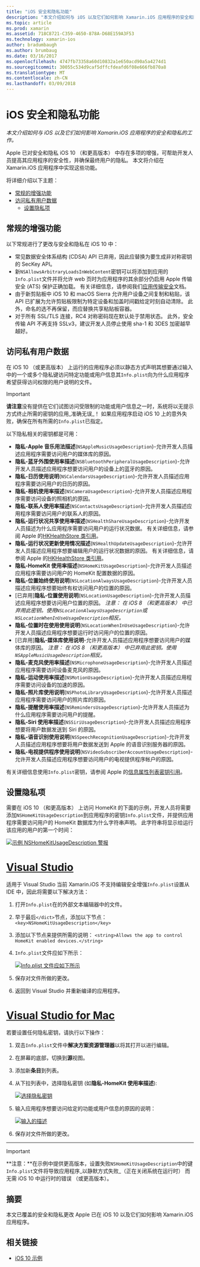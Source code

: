 ```yaml
---
title: "iOS 安全和隐私功能"
description: "本文介绍如何与 iOS 以及它们如何影响 Xamarin.iOS 应用程序的安全和隐私的工作。"
ms.topic: article
ms.prod: xamarin
ms.assetid: 718C8721-C359-4650-878A-D68E159A3F53
ms.technology: xamarin-ios
author: bradumbaugh
ms.author: brumbaug
ms.date: 03/16/2017
ms.openlocfilehash: 4747fb73358a60d10832a1e650acd90a5a4274d1
ms.sourcegitcommit: 30055c534d9caf5dffcfdeafd6f08e666fb870a8
ms.translationtype: MT
ms.contentlocale: zh-CN
ms.lasthandoff: 03/09/2018
---
```

# <a name="ios-security-and-privacy-features"></a>iOS 安全和隐私功能

_本文介绍如何与 iOS 以及它们如何影响 Xamarin.iOS 应用程序的安全和隐私的工作。_

Apple 已对安全和隐私 iOS 10 （和更高版本） 中存在多项的增强，可帮助开发人员提高其应用程序的安全性，并确保最终用户的隐私。 本文将介绍在 Xamarin.iOS 应用程序中实现这些功能。

将详细介绍以下主题：

- [常规的增强功能](#General-Enhancements)
- [访问私有用户数据](#Accessing-Private-User-Data)
    - [设置隐私项](#Setting-Privacy-Keys)
    
<a name="General-Enhancements" />

## <a name="general-enhancements"></a>常规的增强功能

以下常规进行了更改与安全和隐私在 iOS 10 中：

- 常见数据安全体系结构 (CDSA) API 已弃用，因此应替换为要生成非对称密钥的 SecKey API。
- 新`NSAllowsArbitraryLoadsInWebContent`密钥可以将添加到应用的`Info.plist`文件并将允许 web 页时为应用程序的其余部分仍启用 Apple 传输安全 (ATS) 保护正确加载。 有关详细信息，请参阅我们[应用传输安全](~/ios/app-fundamentals/ats.md)文档。
- 由于新剪贴板中 iOS 10 和 macOS Sierra 允许用户设备之间复制和粘贴，该 API 已扩展为允许剪贴板限制为特定设备和加盖时间戳给定时刻自动清除。 此外，命名的选不再保留，而应替换共享粘贴板容器。
- 对于所有 SSL/TLS 连接，RC4 对称密码现在默认处于禁用状态。 此外，安全传输 API 不再支持 SSLv3，建议开发人员停止使用 sha-1 和 3DES 加密越早越好。

<a name="Accessing-Private-User-Data" />

## <a name="accessing-private-user-data"></a>访问私有用户数据

在 iOS 10 （或更高版本） 上运行的应用程序必须以静态方式声明其想要通过输入中的一个或多个隐私键访问特定功能或用户信息其`Info.plist`向为什么应用程序希望获得访问权限的用户说明的文件。

> [!IMPORTANT]
> **请注意**没有提供在它们试图访问受限制的功能或用户信息之一时，系统将以无提示方式终止所需的密钥的应用_准确无误_！ 如果应用程序启动 iOS 10 上的意外失败，确保在所有所需的`Info.plist`已指定。

以下隐私相关的密钥都是可用：

- **隐私-Apple 音乐用法描述**(`NSAppleMusicUsageDescription`)-允许开发人员描述应用程序需要访问用户的媒体库的原因。
- **隐私-蓝牙外围使用率描述**(`NSBluetoothPeripheralUsageDescription`)-允许开发人员描述应用程序想要访问用户的设备上的蓝牙的原因。
- **隐私-日历使用说明**(`NSCalendarsUsageDescription`)-允许开发人员描述应用程序需要访问用户的日历的原因。
- **隐私-相机使用率描述**(`NSCameraUsageDescription`)-允许开发人员描述应用程序需要访问设备的照相机的原因。
- **隐私-联系人使用率描述**(`NSContactsUsageDescription`)-允许开发人员描述应用程序需要访问用户的联系人的原因。
- **隐私-运行状况共享使用率描述**(`NSHealthShareUsageDescription`)-允许开发人员描述为什么应用程序需要访问用户的运行状况数据。 有关详细信息，请参阅 Apple 的[HKHealthStore 类引用](https://developer.apple.com/reference/healthkit/hkhealthstore)。
- **隐私-运行状况更新使用情况描述**(`NSHealthUpdateUsageDescription`)-允许开发人员描述应用程序想要编辑用户的运行状况数据的原因。 有关详细信息，请参阅 Apple 的[HKHealthStore 类引用](https://developer.apple.com/reference/healthkit/hkhealthstore)。
- **隐私-HomeKit 使用率描述**(`NSHomeKitUsageDescription`)-允许开发人员描述应用程序需要访问用户的 HomeKit 配置数据的原因。
- **隐私-位置始终使用说明**(`NSLocationAlwaysUsageDescription`)-允许开发人员描述应用程序想要始终有权访问用户的位置的原因。
- [已弃用]**隐私-位置使用说明**(`NSLocationUsageDescription`)-允许开发人员描述应用程序想要访问用户位置的原因。 *注意： 在 iOS 8 （和更高版本） 中已弃用此密钥。使用`NSLocationAlwaysUsageDescription`或`NSLocationWhenInUseUsageDescription`相反。*
- **隐私-位置时在使用使用说明**(`NSLocationWhenInUseUsageDescription`)-允许开发人员描述应用程序想要运行时访问用户的位置的原因。
- [已弃用]**隐私-媒体库使用说明**-允许开发人员描述应用程序想要访问用户的媒体库的原因。 *注意： 在 iOS 8 （和更高版本） 中已弃用此密钥。使用`NSAppleMusicUsageDescription`相反。*
- **隐私-麦克风使用率描述**(`NSMicrophoneUsageDescription`)-允许开发人员描述应用程序需要访问设备麦克风的原因。
- **隐私-运动使用率描述**(`NSMotionUsageDescription`)-允许开发人员描述应用程序需要访问设备的加速的原因。
- **隐私-照片库使用说明**(`NSPhotoLibraryUsageDescription`)-允许开发人员描述应用程序需要访问用户的照片库的原因。
- **隐私-提醒使用率描述**(`NSRemindersUsageDescription`)-允许开发人员描述为什么应用程序需要访问用户的提醒。
- **隐私-Siri 使用率描述**(`NSSiriUsageDescription`)-允许开发人员描述应用程序想要将用户数据发送到 Siri 的原因。
- **隐私-语音识别使用说明**(`NSSpeechRecognitionUsageDescription`)-允许开发人员描述应用程序想要将用户数据发送到 Apple 的语音识别服务器的原因。
- **隐私-电视提供程序使用说明**(`NSVideoSubscriberAccountUsageDescription`)-允许开发人员描述应用程序想要访问用户的电视提供程序帐户的原因。

有关详细信息使用`Info.plist`密钥，请参阅 Apple 的[信息属性列表密钥引用](https://developer.apple.com/library/content/documentation/General/Reference/InfoPlistKeyReference/Introduction/Introduction.html#//apple_ref/doc/uid/TP40009248-SW1)。

<a name="Setting-Privacy-Keys" />

## <a name="setting-privacy-keys"></a>设置隐私项

需要在 iOS 10 （和更高版本） 上访问 HomeKit 的下面的示例，开发人员将需要添加`NSHomeKitUsageDescription`到应用程序的密钥`Info.plist`文件，并提供应用程序需要访问用户的 HomeKit 数据库为什么字符串声明。 此字符串将显示给运行该应用的用户的第一个时间：

[![](security-privacy-images/info01.png "示例 NSHomeKitUsageDescription 警报")](security-privacy-images/info01.png#lightbox)

# <a name="visual-studiotabvswin"></a>[Visual Studio](#tab/vswin)

适用于 Visual Studio 当前 Xamarin.iOS 不支持编辑安全增强`Info.plist`设置从 IDE 中，因此将需要以下解决方法：

1. 打开`Info.plist`在的外部文本编辑器中的文件。
2. 早于最后`</dict>`节点，添加以下节点： `<key>NSHomeKitUsageDescription</key>`
3. 添加以下节点来提供所需的说明： `<string>Allows the app to control HomeKit enabled devices.</string>`
4. `Info.plist`文件应如下所示： 

    [![](security-privacy-images/info02vs.png "Info.plist 文件应如下所示")](security-privacy-images/info02vs.png#lightbox)
4. 保存对文件所做的更改。
5. 返回到 Visual Studio 并重新编译的应用程序。

# <a name="visual-studio-for-mactabvsmac"></a>[Visual Studio for Mac](#tab/vsmac)

若要设置任何隐私密钥，请执行以下操作：

1. 双击`Info.plist`文件中**解决方案资源管理器**以将其打开以进行编辑。
2. 在屏幕的底部，切换到**源**视图。
3. 添加新**条目**到列表。
4. 从下拉列表中，选择隐私密钥 (如**隐私-HomeKit 使用率描述**): 

    [![](security-privacy-images/info02.png "选择隐私密钥")](security-privacy-images/info02.png#lightbox)
5. 输入应用程序想要访问给定的功能或用户信息的原因的说明： 

    [![](security-privacy-images/info03.png "输入的描述")](security-privacy-images/info03.png#lightbox)
6. 保存对文件所做的更改。

-----

> [!IMPORTANT]
> **注意：**在示例中提供更高版本，设置失败`NSHomeKitUsageDescription`中的键`Info.plist`文件将导致应用程序_以静默方式失败_（正在关闭系统在运行时） 而无需 iOS 10 中运行时的错误 （或更高版本）。

<a name="Summary" />

## <a name="summary"></a>摘要

本文已覆盖的安全和隐私更改 Apple 已在 iOS 10 以及它们如何影响 Xamarin.iOS 应用程序。



## <a name="related-links"></a>相关链接

- [iOS 10 示例](https://developer.xamarin.com/samples/ios/iOS10/)
